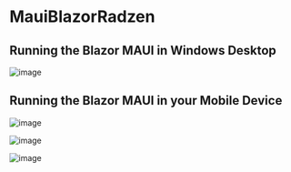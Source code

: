 # MauiBlazorRadzen

## Running the Blazor MAUI in Windows Desktop 

![image](https://github.com/user-attachments/assets/fc7fba50-d53c-4105-9c04-a947eaf13d40)

## Running the Blazor MAUI in your Mobile Device
![image](https://github.com/user-attachments/assets/d0508303-3530-48c8-80c0-bad8811cfbcb)

![image](https://github.com/user-attachments/assets/7d5fbee7-d37b-4475-8e92-4f11fc2f2094)

![image](https://github.com/user-attachments/assets/e2bd6ee1-d663-4cac-82bb-fa826dd6ae23)
